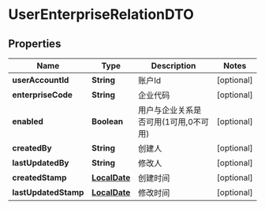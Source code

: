 
# UserEnterpriseRelationDTO

## Properties
Name | Type | Description | Notes
------------ | ------------- | ------------- | -------------
**userAccountId** | **String** | 账户Id |  [optional]
**enterpriseCode** | **String** | 企业代码 |  [optional]
**enabled** | **Boolean** | 用户与企业关系是否可用(1可用,0不可用) |  [optional]
**createdBy** | **String** | 创建人 |  [optional]
**lastUpdatedBy** | **String** | 修改人 |  [optional]
**createdStamp** | [**LocalDate**](LocalDate.md) | 创建时间 |  [optional]
**lastUpdatedStamp** | [**LocalDate**](LocalDate.md) | 修改时间 |  [optional]



